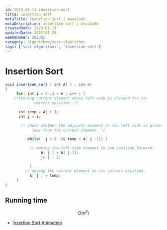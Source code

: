 ```yaml
---
id: 2023-01-11-insertion-sort
title: insertion sort
metaTitle: Insertion Sort | AnasCode
metaDescription: insertion sort | AnasCode
createdDate: 2023-01-11
updatedDate: 2023-01-18
weekNumber: 202302
category: algorithms/sort-algorithms
tags: ['sort-algorithms', 'insertion-sort']
---
```


# Insertion Sort

```java
void insertion_sort ( int A[ ] , int n)
{
     for( int i = 0 ;i < n ; i++ ) {
    /*storing current element whose left side is checked for its
             correct position .*/

      int temp = A[ i ];
      int j = i;

       /* check whether the adjacent element on the left side is greater or
            less than the current element. */

          while(  j > 0  && temp < A[ j -1]) {

           // moving the left side element to one position forward.
                A[ j ] = A[ j-1];
                j= j - 1;

           }
         // moving the current element to its correct position.
           A[ j ] = temp;
     }
}
```

## Running time

$$
O(n^2)
$$

- [Insertion Sort Animation](https://thumbs.gfycat.com/InsistentDesertedFly-mobile.mp4)
